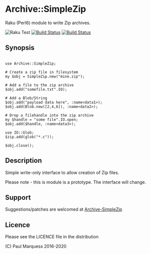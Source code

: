 # Archive::SimpleZip

Raku (Perl6) module to write Zip archives.

![Raku Test](https://github.com/pmqs/Archive-SimpleZip/workflows/Raku%20Test/badge.svg)
[![Build Status](https://travis-ci.com/pmqs/Archive-SimpleZip.svg?branch=master)](https://travis-ci.com/pmqs/Archive-SimpleZip)
[![Build Status](https://ci.appveyor.com/api/projects/status/github/pmqs/Archive-SimpleZip?svg=true)](https://ci.appveyor.com/project/pmqs/Archive-SimpleZip)



## Synopsis


```

use Archive::SimpleZip;

# Create a zip file in filesystem
my $obj = SimpleZip.new("mine.zip");

# Add a file to the zip archive
$obj.add("somefile.txt".IO);

# Add a Blob/String
$obj.add("payload data here", :name<data1>);
$obj.add(Blob.new([2,4,6]), :name<data2>);

# Drop a filehandle into the zip archive
my $handle = "some file".IO.open;
$obj.add($handle, :name<data3>);

use IO::Glob;
$zip.add(glob("*.c"));

$obj.close();
```


## Description

Simple write-only interface to allow creation of Zip files.

Please note - this is module is a prototype. The interface will change.

## Support

Suggestions/patches are welcomed at [Archive-SimpleZip](https://github.com/pmqs/Archive-SimpleZip)

## Licence

Please see the LICENCE file in the distribution

(C) Paul Marquess 2016-2020
